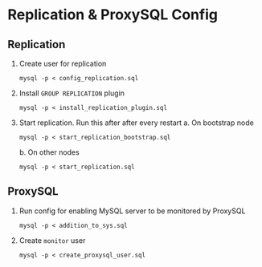 # Replication & ProxySQL Config
## Replication
1. Create user for replication
    ```
    mysql -p < config_replication.sql
    ```
2. Install `GROUP REPLICATION`  plugin
    ```
    mysql -p < install_replication_plugin.sql
    ```
3. Start replication. Run this after after every restart
    a. On bootstrap node
    ```
    mysql -p < start_replication_bootstrap.sql
    ```
    b. On other nodes
    ```
    mysql -p < start_replication.sql
    ```
## ProxySQL
1. Run config for enabling MySQL server to be monitored by ProxySQL
    ```
    mysql -p < addition_to_sys.sql
    ```
2. Create `monitor` user
    ```
    mysql -p < create_proxysql_user.sql
    ```
